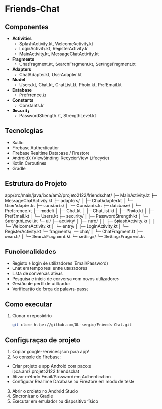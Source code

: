 # Friends-Chat

## Componentes
- **Activities**
  - SplashActivity.kt, WelcomeActivity.kt  
  - LoginActivity.kt, RegisterActivity.kt  
  - MainActivity.kt, MessageChatActivity.kt  
- **Fragments**
  - ChatFragment.kt, SearchFragment.kt, SettingsFragment.kt  
- **Adapters**
  - ChatAdapter.kt, UserAdapter.kt  
- **Model**
  - Users.kt, Chat.kt, ChatList.kt, Photo.kt, PrefEmail.kt  
- **Database**
  - Preference.kt  
- **Constants**
  - Constants.kt  
- **Security**
  - PasswordStrength.kt, StrengthLevel.kt  

## Tecnologias
- Kotlin  
- Firebase Authentication  
- Firebase Realtime Database / Firestore  
- AndroidX (ViewBinding, RecyclerView, Lifecycle)  
- Kotlin Coroutines  
- Gradle  

## Estrutura do Projeto
app/src/main/java/ipca/am2/projeto2122/friendschat/
├─ MainActivity.kt
├─ MessageChatActivity.kt
├─ adapters/
│ ├─ ChatAdapter.kt
│ └─ UserAdapter.kt
├─ constants/
│ └─ Constants.kt
├─ database/
│ └─ Preference.kt
├─ model/
│ ├─ Chat.kt
│ ├─ ChatList.kt
│ ├─ Photo.kt
│ ├─ PrefEmail.kt
│ └─ Users.kt
├─ security/
│ ├─ PasswordStrength.kt
│ └─ StrengthLevel.kt
└─ ui/
├─ activity/
│ ├─ intro/
│ │ ├─ SplashActivity.kt
│ │ └─ WelcomeActivity.kt
│ └─ entry/
│ ├─ LoginActivity.kt
│ └─ RegisterActivity.kt
└─ fragments/
├─ chat/
│ └─ ChatFragment.kt
├─ search/
│ └─ SearchFragment.kt
└─ settings/
└─ SettingsFragment.kt


## Funcionalidades
- Registo e login de utilizadores (Email/Password)  
- Chat em tempo real entre utilizadores  
- Lista de conversas ativas  
- Pesquisa e início de conversa com novos utilizadores  
- Gestão de perfil de utilizador  
- Verificação de força de palavra-passe  

## Como executar
1. Clonar o repositório  
   ```bash
   git clone https://github.com/OL-sergio/Friends-Chat.git

## Configuraçao de projeto
1. Copiar google-services.json para app/
2. No console do Firebase:
 - Criar projeto e app Android com pacote ipca.am2.projeto2122.friendschat
 - Ativar método Email/Password em Authentication
 - Configurar Realtime Database ou Firestore em modo de teste
3. Abrir o projeto no Android Studio
4. Sincronizar o Gradle
5. Executar em emulador ou dispositivo físico
   
